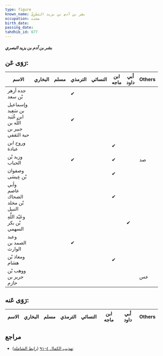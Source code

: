 ```yaml
---
type: figure
known_name: بشر بن آدم بن يزيد البَصْرِيّ
occupation: محدث
birth_date:
passing_date:
tahdhib_id: 677
---
```

##### بشر بن آدم بن يزيد البصري

## رَوَى عَن:
| الاسم                                                      | البخاري | مسلم | الترمذي | النسائي | ابن ماجه | أبي داود | Others |
| ---------------------------------------------------------- | ------- | ---- | ------- | ------- | -------- | -------- | ------ |
| جده أزهر بْن سعد                                           |         |      | ✔       |         |          |          |        |
| وإسماعيل بن سَعِيد ابن عُبَيد اللَّه بن جبير بن حية الثقفي |         |      | ✔       |         |          |          |        |
| وروح ابن عبادة                                             |         |      |         |         | ✔        |          |        |
| وزيد بْن الحباب                                            |         |      | ✔       |         | ✔        |          | صد     |
| وصفوان بْن عِيسَى                                          |         |      |         |         | ✔        |          |        |
| وأبي عاصم الضحاك بْن مخلد النبيل                           |         |      |         |         | ✔        |          |        |
| وعَبْد اللَّهِ بْن بكر السهمي                              |         |      |         |         |          | ✔        |        |
| وعبد الصمد بن الوارث                                       |         |      | ✔       |         |          |          |        |
| ومعاذ بْن هشام                                             |         |      |         |         | ✔        |          |        |
| ووهب بْن جرير بن حازم                                      |         |      |         |         |          |          | عس     |
## رَوَى عَنه:
| الاسم | البخاري | مسلم | الترمذي | النسائي | ابن ماجه | أبي داود | Others |
| ----- | ------- | ---- | ------- | ------- | -------- | -------- | ------ |
## مراجع
- [تهذيب الكمال ٤-٩١](obsidian://open?vault=Tahdhib-al-Kamal&file=Figures/٦٧٧-بشر%20بن%20آدم%20بن%20يزيد%20البصري) ([رابط الشاملة](https://shamela.ws/book/3722/1605))